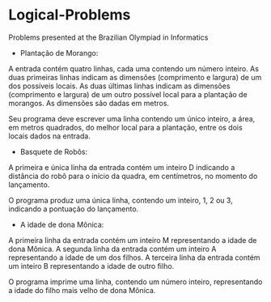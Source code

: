 # Logical-Problems
Problems presented at the Brazilian Olympiad in Informatics

+ Plantação de Morango:

A entrada contém quatro linhas, cada uma contendo um número inteiro. As duas primeiras linhas indicam as dimensões (comprimento e largura) de um dos possíveis locais. As duas últimas linhas indicam as dimensões (comprimento e largura) de um outro possível local para a plantação de morangos. As dimensões são dadas em metros.

Seu programa deve escrever uma linha contendo um único inteiro, a área, em metros quadrados, do melhor local para a plantação, entre os dois locais dados na entrada.

+ Basquete de Robôs:

A primeira e única linha da entrada contém um inteiro D indicando a distância do robô para o
início da quadra, em centímetros, no momento do lançamento.

O programa produz uma única linha, contendo um inteiro, 1, 2 ou 3, indicando a pontuação
do lançamento.

+ A idade de dona Mônica:

A primeira linha da entrada contém um inteiro M representando a idade de dona Mônica. A
segunda linha da entrada contém um inteiro A representando a idade de um dos filhos. A terceira
linha da entrada contém um inteiro B representando a idade de outro filho.

O programa imprime uma linha, contendo um número inteiro, representando a idade do filho
mais velho de dona Mônica.
